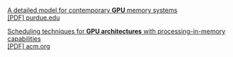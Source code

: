 

[A detailed model for contemporary **GPU** memory systems](https://ieeexplore.ieee.org/abstract/document/8695658/)  
[\[PDF\] purdue.edu](https://engineering.purdue.edu/tgrogers/papers/khairy.ispass2019.poster.pdf)  

[Scheduling techniques for **GPU architectures** with processing-in-memory capabilities](https://dl.acm.org/doi/abs/10.1145/2967938.2967940)  
[\[PDF\] acm.org](https://dl.acm.org/doi/pdf/10.1145/2967938.2967940)
